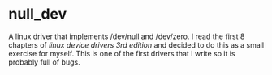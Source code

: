 # null_dev
A linux driver that implements /dev/null and /dev/zero.
I read the first 8 chapters of *linux device drivers 3rd edition* and decided to 
do this as a small exercise for myself. This is one of the first drivers that I
write so it is probably full of bugs.
